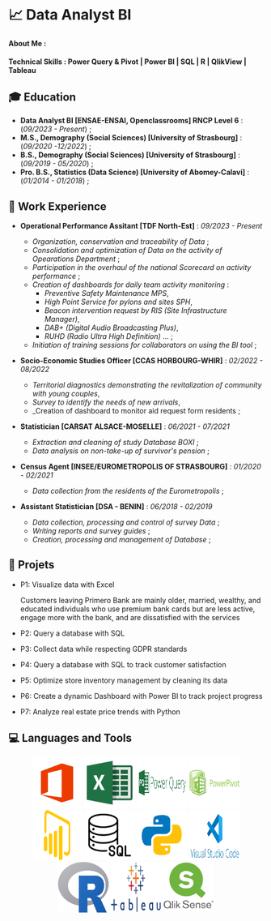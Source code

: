 # 📈 Data Analyst BI

#### About Me : 

#### Technical Skills : Power Query & Pivot | Power BI | SQL | R | QlikView | Tableau 

## 🎓 Education
- **Data Analyst BI [ENSAE-ENSAI, Openclassrooms] RNCP Level 6** : (_09/2023 - Present_) ;   
- **M.S., Demography (Social Sciences) [University of Strasbourg]** : (_09/2020 -12/2022_) ;    
- **B.S., Demography (Social Sciences) [University of Strasbourg]** : (_09/2019 - 05/2020_) ;    
- **Pro. B.S., Statistics (Data Science) [University of Abomey-Calavi]** : (_01/2014 - 01/2018_) ;    

## 💼 Work Experience
- **Operational Performance Assitant [TDF North-Est]** : _09/2023 - Present_
  -   _Organization, conservation and traceability of Data_ ;
  -   _Consolidation and optimization of Data on the activity of Opearations Department_ ;
  -   _Participation in the overhaul of the national Scorecard on activity performance_ ;
  -   _Creation of dashboards for daily team activity monitoring_ :
      -   _Preventive Safety Maintenance MPS_,  
      -   _High Point Service for pylons and sites SPH_,
      -   _Beacon intervention request by RIS (Site Infrastructure Manager)_,
      -   _DAB+ (Digital Audio Broadcasting Plus)_,
      -   _RUHD (Radio Ultra High Definition)_ ... ;  
  -   _Initiation of training sessions for collaborators on using the BI tool_ ; 
    
- **Socio-Economic Studies Officer [CCAS HORBOURG-WHIR]** : _02/2022 - 08/2022_
  -   _Territorial diagnostics demonstrating the revitalization of community with young couples_,
  -   _Survey to identify the needs of new arrivals_,
  -   _Creation of dashboard to monitor aid request form residents ;  
    
- **Statistician [CARSAT ALSACE-MOSELLE]** : _06/2021 - 07/2021_
  -   _Extraction and cleaning of study Database BOXI_ ;  
  -   _Data analysis on non-take-up of survivor's pension_ ;  
    
- **Census Agent [INSEE/EUROMETROPOLIS OF STRASBOURG]** : _01/2020 - 02/2021_
  -   _Data collection from the residents of the Eurometropolis_ ;  
    
- **Assistant Statistician [DSA - BENIN]** : _06/2018 - 02/2019_
  -   _Data collection, processing and control of survey Data_ ;  
  -   _Writing reports and survey guides_ ;  
  -   _Creation, processing and management of Database_ ;  
    

## 🚀 Projets 
-  P1: Visualize data with Excel

    Customers leaving Primero Bank are mainly older, married, wealthy, and educated individuals who use premium bank cards but are less active, engage more with the bank, and are dissatisfied with the services

-  P2: Query a database with SQL

-  P3: Collect data while respecting GDPR standards

-  P4: Query a database with SQL to track customer satisfaction

-  P5: Optimize store inventory management by cleaning its data

-  P6: Create a dynamic Dashboard with Power BI to track project progress

-  P7: Analyze real estate price trends with Python

## 💻 Languages and Tools
<p align="center">
  <img src="Images/Icone_LogiLanga/1486565573-microsoft-office_81557.png" alt="Ms Office" width="100" height="100">
  <img src="Images/Icone_LogiLanga/Excel_2013_23480.png" alt="Excel" width="100" height="100">
  <img src="Images/Icone_LogiLanga/Query.png" alt="Excel-Power Query" width="100" height="100">
  <img src="Images/Icone_LogiLanga/power-pivot-2016-logo-spacer.png" alt="Excel-Power Pivot" width="100" height="100">
  <img src="Images/Icone_LogiLanga/Power-BI-Logo-2013.png" alt="Power BI" width="100" height="100">
  <img src="Images/Icone_LogiLanga/SQL.png" alt="SQL" width="100" height="100">
  <img src="Images/Icone_LogiLanga/python.png" alt="Python" width="100" height="100">
  <img src="Images/Icone_LogiLanga/png-clipart-visual-studio-code-full-logo-tech-companies-removebg-preview.png" alt="Vscode" width="100" height="100">
  <img src="Images/Icone_LogiLanga/r_project_official_logo_icon_170811.png" alt="R" width="100" height="100">
  <img src="Images/Icone_LogiLanga/Tableau-Emblem.png" alt="Tableau" width="100" height="100">
  <img src="Images/Icone_LogiLanga/Qlik-Sense-Logo1.png" alt="QlikSense" width="100" height="100">
</p>



